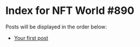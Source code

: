 # Index for NFT World #890
Posts will be displayed in the order below:

- [Your first post](./001-first.md)

